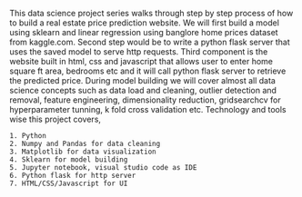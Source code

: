 This data science project series walks through step by step process of how to
build a real estate price prediction website. We will first build a model using
sklearn and linear regression using banglore home prices dataset from
kaggle.com. Second step would be to write a python flask server that uses the
saved model to serve http requests. Third component is the website built in
html, css and javascript that allows user to enter home square ft area, bedrooms
etc and it will call python flask server to retrieve the predicted price. During
model building we will cover almost all data science concepts such as data load
and cleaning, outlier detection and removal, feature engineering, dimensionality
reduction, gridsearchcv for hyperparameter tunning, k fold cross validation etc.
Technology and tools wise this project covers,

    1. Python
    2. Numpy and Pandas for data cleaning
    3. Matplotlib for data visualization
    4. Sklearn for model building
    5. Jupyter notebook, visual studio code as IDE
    6. Python flask for http server
    7. HTML/CSS/Javascript for UI
